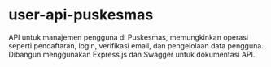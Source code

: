 # user-api-puskesmas
API untuk manajemen pengguna di Puskesmas, memungkinkan operasi seperti pendaftaran, login, verifikasi email, dan pengelolaan data pengguna. Dibangun menggunakan Express.js dan Swagger untuk dokumentasi API.

